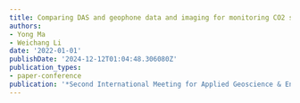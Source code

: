```yaml
---
title: Comparing DAS and geophone data and imaging for monitoring CO2 sequestration
authors:
- Yong Ma
- Weichang Li
date: '2022-01-01'
publishDate: '2024-12-12T01:04:48.306080Z'
publication_types:
- paper-conference
publication: '*Second International Meeting for Applied Geoscience & Energy*'
---
```


